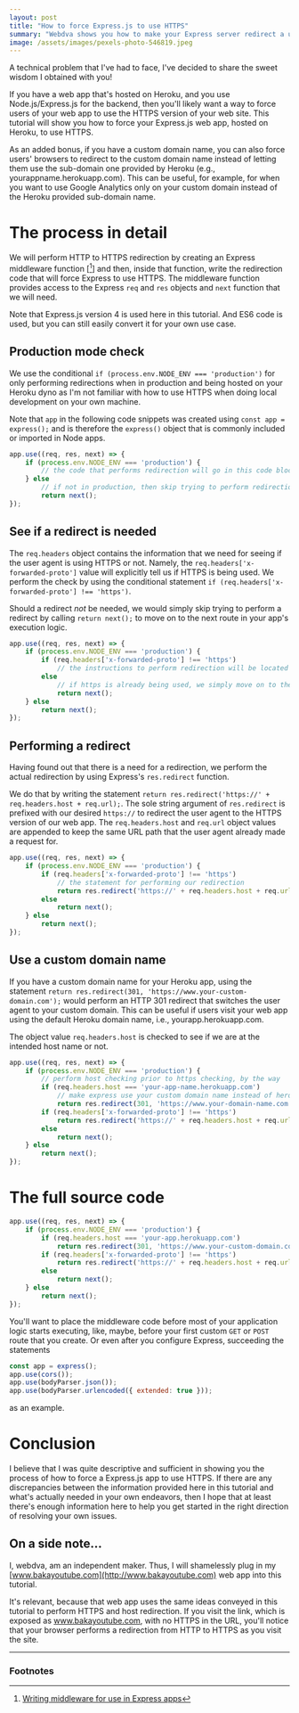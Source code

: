 ```yaml
---
layout: post
title: "How to force Express.js to use HTTPS"
summary: "Webdva shows you how to make your Express server redirect a user to the HTTPS version of your web app. Webdva also shows you how to redirect to a custom domain deployed on Heroku."
image: /assets/images/pexels-photo-546819.jpeg
---
```


A technical problem that I've had to face, I've decided to share the sweet wisdom I obtained with you!

If you have a web app that's hosted on Heroku, and you use Node.js/Express.js for the backend, then you'll likely want a way to force users of your web app to use the HTTPS version of your web site. This tutorial will show you how to force your Express.js web app, hosted on Heroku, to use HTTPS.

As an added bonus, if you have a custom domain name, you can also force users' browsers to redirect to the custom domain name instead of letting them use the sub-domain one provided by Heroku (e.g., yourappname.herokuapp.com). This can be useful, for example, for when you want to use Google Analytics only on your custom domain instead of the Heroku provided sub-domain name.

# The process in detail

We will perform HTTP to HTTPS redirection by creating an Express middleware function \[[^1]\] and then, inside that function, write the redirection code that will force Express to use HTTPS. The middleware function provides access to the Express `req` and `res` objects and `next` function that we will need.

Note that Express.js version 4 is used here in this tutorial. And ES6 code is used, but you can still easily convert it for your own use case.

## Production mode check

We use the conditional `if (process.env.NODE_ENV === 'production')` for only performing redirections when in production and being hosted on your Heroku dyno as I'm not familiar with how to use HTTPS when doing local development on your own machine.

Note that `app` in the following code snippets was created using `const app = express();` and is therefore the `express()` object that is commonly included or imported in Node apps.

```javascript
app.use((req, res, next) => {
    if (process.env.NODE_ENV === 'production') {
        // the code that performs redirection will go in this code block
    } else
        // if not in production, then skip trying to perform redirection
        return next();
});
```

## See if a redirect is needed

The `req.headers` object contains the information that we need for seeing if the user agent is using HTTPS or not. Namely, the `req.headers['x-forwarded-proto']` value will explicitly tell us if HTTPS is being used. We perform the check by using the conditional statement `if (req.headers['x-forwarded-proto'] !== 'https')`.

Should a redirect *not* be needed, we would simply skip trying to perform a redirect by calling `return next();` to move on to the next route in your app's execution logic.

```javascript
app.use((req, res, next) => {
    if (process.env.NODE_ENV === 'production') {
        if (req.headers['x-forwarded-proto'] !== 'https')
            // the instructions to perform redirection will be located here
        else
            // if https is already being used, we simply move on to the next phase in the app's logic cycle
            return next(); 
    } else
        return next();
});
```

## Performing a redirect

Having found out that there is a need for a redirection, we perform the actual redirection by using Express's `res.redirect` function.

We do that by writing the statement `return res.redirect('https://' + req.headers.host + req.url);`. The sole string argument of `res.redirect` is prefixed with our desired `https://` to redirect the user agent to the HTTPS version of our web app. The `req.headers.host` and `req.url` object values are appended to keep the same URL path that the user agent already made a request for.

```javascript
app.use((req, res, next) => {
    if (process.env.NODE_ENV === 'production') {
        if (req.headers['x-forwarded-proto'] !== 'https')
            // the statement for performing our redirection
            return res.redirect('https://' + req.headers.host + req.url);
        else
            return next();
    } else
        return next();
});
```

## Use a custom domain name

If you have a custom domain name for your Heroku app, using the statement `return res.redirect(301, 'https://www.your-custom-domain.com');` would perform an HTTP 301 redirect that switches the user agent to your custom domain. This can be useful if users visit your web app using the default Heroku domain name, i.e., yourapp.herokuapp.com.

The object value `req.headers.host` is checked to see if we are at the intended host name or not.

```javascript
app.use((req, res, next) => {
    if (process.env.NODE_ENV === 'production') {
        // perform host checking prior to https checking, by the way
        if (req.headers.host === 'your-app-name.herokuapp.com')
            // make express use your custom domain name instead of heroku's default
            return res.redirect(301, 'https://www.your-domain-name.com');
        if (req.headers['x-forwarded-proto'] !== 'https')
            return res.redirect('https://' + req.headers.host + req.url);
        else
            return next();
    } else
        return next();
});
```

# The full source code

```javascript
app.use((req, res, next) => {
    if (process.env.NODE_ENV === 'production') {
        if (req.headers.host === 'your-app.herokuapp.com')
            return res.redirect(301, 'https://www.your-custom-domain.com');
        if (req.headers['x-forwarded-proto'] !== 'https')
            return res.redirect('https://' + req.headers.host + req.url);
        else
            return next();
    } else
        return next();
});
```

You'll want to place the middleware code before most of your application logic starts executing, like, maybe, before your first custom `GET` or `POST` route that you create. Or even after you configure Express, succeeding the statements 

```javascript
const app = express();
app.use(cors());
app.use(bodyParser.json());
app.use(bodyParser.urlencoded({ extended: true }));
```

as an example.

# Conclusion

I believe that I was quite descriptive and sufficient in showing you the process of how to force a Express.js app to use HTTPS. If there are any discrepancies between the information provided here in this tutorial and what's actually needed in your own endeavors, then I hope that at least there's enough information here to help you get started in the right direction of resolving your own issues.

## On a side note...

I, webdva, am an independent maker. Thus, I will shamelessly plug in my [www.bakayoutube.com](http://www.bakayoutube.com) web app into this tutorial.

It's relevant, because that web app uses the same ideas conveyed in this tutorial to perform HTTPS and host redirection. If you visit the link, which is exposed as www.bakayoutube.com, with no HTTPS in the URL, you'll notice that your browser performs a redirection from HTTP to HTTPS as you visit the site.

---

### Footnotes

[^1]: [Writing middleware for use in Express apps](https://expressjs.com/en/guide/writing-middleware.html)